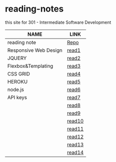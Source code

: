 # reading-notes
this site for 301 - Intermediate Software Development

|NAME|LINK|
| ---      | ---         |
|reading note|[Repo](https://github.com/AbdullahMou/reading-notes)|
| Responsive Web Design|[read1](https://abdullahmou.github.io/reading-notes/read1)|
|  JQUERY | [read2](https://abdullahmou.github.io/reading-notes/read2) |
|Flexbox&Templating|[read3](https://abdullahmou.github.io/reading-notes/read3) |
|  CSS GRID |[read4](https://abdullahmou.github.io/reading-notes/read4)  |
|  HEROKU  |[read5](https://abdullahmou.github.io/reading-notes/read5)|
|  node.js  |[read6](https://abdullahmou.github.io/reading-notes/read6)     |
|  API keys  |[read7](https://abdullahmou.github.io/reading-notes/read7)|
|          |  [read8](https://abdullahmou.github.io/reading-notes/read8) |
|          |[read9](https://abdullahmou.github.io/reading-notes/read9)     |
|          |[read10](https://abdullahmou.github.io/reading-notes/read10)     |
|          |[read11](https://abdullahmou.github.io/reading-notes/read11)     |
|          |[read12](https://abdullahmou.github.io/reading-notes/read12)      |
|          |[read13](https://abdullahmou.github.io/reading-notes/read13)     |
|          |[read14](https://abdullahmou.github.io/reading-notes/read14)    |
